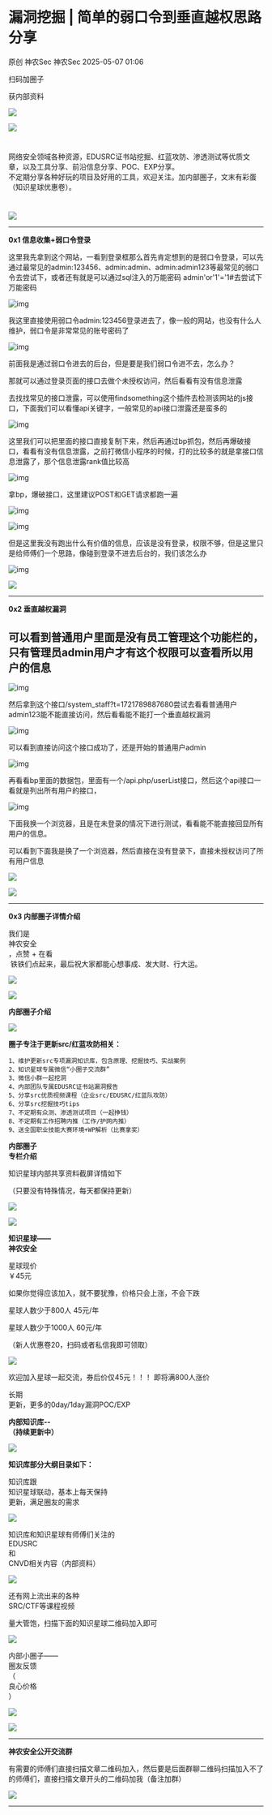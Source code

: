 #  漏洞挖掘 | 简单的弱口令到垂直越权思路分享   
原创 神农Sec  神农Sec   2025-05-07 01:06  
  
扫码加圈子  
  
获内部资料  
  
![](https://mmbiz.qpic.cn/sz_mmbiz_jpg/b7iaH1LtiaKWXLicr9MthUBGib1nvDibDT4r6iaK4cQvn56iako5nUwJ9MGiaXFdhNMurGdFLqbD9Rs3QxGrHTAsWKmc1w/640?wx_fmt=jpeg&from=appmsg "")  
  
  
![](https://mmbiz.qpic.cn/mmbiz_png/b96CibCt70iaaJcib7FH02wTKvoHALAMw4fchVnBLMw4kTQ7B9oUy0RGfiacu34QEZgDpfia0sVmWrHcDZCV1Na5wDQ/640?wx_fmt=png&wxfrom=13&wx_lazy=1&wx_co=1&tp=wxpic "")  
  
  
#   
  
网络安全领域各种资源，EDUSRC证书站挖掘、红蓝攻防、渗透测试等优质文章，以及工具分享、前沿信息分享、POC、EXP分享。  
不定期分享各种好玩的项目及好用的工具，欢迎关注。加内部圈子，文末有彩蛋（知识星球优惠卷）。  
#   
  
  
![](https://mmbiz.qpic.cn/mmbiz_png/iabIwdjuHp2VkevXU9Iiad0pl0dnkk6GmAQNiaqmb1kKX2NGKhaGF7m8UicdyCp9agykgzj7pNN1oEw4b3QLvFbibzQ/640?wx_fmt=png&from=appmsg&wxfrom=13&wx_lazy=1&wx_co=1&tp=wxpic "")  
  
****  
**0x1 信息收集+弱口令登录**  
  
这里我先拿到这个网站，一看到登录框那么首先肯定想到的是弱口令登录，可以先通过最常见的admin:123456、admin:admin、admin:admin123等最常见的弱口令去尝试下，或者还有就是可以通过sql注入的万能密码 admin'or'1'='1#去尝试下万能密码  
  
![img](https://mmbiz.qpic.cn/sz_mmbiz_png/b7iaH1LtiaKWX58VXjXLg4WSNEpFcUIjsKLGgW15uzbVkia35GZqdm4k8wDaH9YbjPxolllibxfku9ZyicngoOD0rQA/640?wx_fmt=png&from=appmsg "")  
  
  
我这里直接使用弱口令admin:123456登录进去了，像一般的网站，也没有什么人维护，弱口令是非常常见的账号密码了  
  
![img](https://mmbiz.qpic.cn/sz_mmbiz_png/b7iaH1LtiaKWX58VXjXLg4WSNEpFcUIjsKNbTV1sEmq9cgicIEuHVTc4q4ldqK5D7P9ziaPWtI6Hfnta2Y0jnwBskA/640?wx_fmt=png&from=appmsg "")  
  
  
前面我是通过弱口令进去的后台，但是要是我们弱口令进不去，怎么办？  
  
那就可以通过登录页面的接口去做个未授权访问，然后看看有没有信息泄露  
  
去找找常见的接口泄露，可以使用findsomething这个插件去检测该网站的js接口，下面我们可以看懂api关键字，一般常见的api接口泄露还是蛮多的  
  
![img](https://mmbiz.qpic.cn/sz_mmbiz_png/b7iaH1LtiaKWX58VXjXLg4WSNEpFcUIjsK3NGrUC2Jib3M9M9IQTNLz2IOUSNbRzllNrCpKoCrqg3rJWzUnU1XhYw/640?wx_fmt=png&from=appmsg "")  
  
  
这里我们可以把里面的接口直接复制下来，然后再通过bp抓包，然后再爆破接口，看看有没有信息泄露，之前打微信小程序的时候，打的比较多的就是拿接口信息泄露了，那个信息泄露rank值比较高  
  
![img](https://mmbiz.qpic.cn/sz_mmbiz_png/b7iaH1LtiaKWX58VXjXLg4WSNEpFcUIjsK6xa5StvkCHwjIfhQClzUuVn8Obtb34bRzHbBorpy7TCc0bq1MSwIuQ/640?wx_fmt=png&from=appmsg "")  
  
  
拿bp，爆破接口，这里建议POST和GET请求都跑一遍  
  
![img](https://mmbiz.qpic.cn/sz_mmbiz_png/b7iaH1LtiaKWX58VXjXLg4WSNEpFcUIjsKeW0BABcdhHZpUFl7PnfRgwpibUeyDJXvl9V74j3ibHru8BSssFxlV0tQ/640?wx_fmt=png&from=appmsg "")  
  
![img](https://mmbiz.qpic.cn/sz_mmbiz_png/b7iaH1LtiaKWX58VXjXLg4WSNEpFcUIjsKYLBib7JLba2358TqAYo6LhYTDz9GDFvKo28dibdJEzFGjqJlrpianibMLw/640?wx_fmt=png&from=appmsg "")  
  
  
但是这里我没有跑出什么有价值的信息，应该是没有登录，权限不够，但是这里只是给师傅们一个思路，像碰到登录不进去后台的，我们该怎么办  
  
![img](https://mmbiz.qpic.cn/sz_mmbiz_png/b7iaH1LtiaKWX58VXjXLg4WSNEpFcUIjsKHYSiaAaCXniajkGAnGrDKSqeX5gvNiaLBafc9bYInI3fAPZleph0e8WEQ/640?wx_fmt=png&from=appmsg "")  
  
  
  
![](https://mmbiz.qpic.cn/mmbiz_png/iabIwdjuHp2VkevXU9Iiad0pl0dnkk6GmAQNiaqmb1kKX2NGKhaGF7m8UicdyCp9agykgzj7pNN1oEw4b3QLvFbibzQ/640?wx_fmt=png&from=appmsg&wxfrom=13&wx_lazy=1&wx_co=1&tp=wxpic "")  
  
****  
**0x2 垂直越权漏洞**  
  
## 可以看到普通用户里面是没有员工管理这个功能栏的，只有管理员admin用户才有这个权限可以查看所以用户的信息  
  
![img](https://mmbiz.qpic.cn/sz_mmbiz_png/b7iaH1LtiaKWX58VXjXLg4WSNEpFcUIjsKgA4qImnsEoAuXKYWo8rOWsenJN7hcYoYnUaefaPiazyLugEpt7FWNEQ/640?wx_fmt=png&from=appmsg "")  
  
  
然后拿到这个接口/system_staff?t=1721789887680尝试去看看普通用户admin123能不能直接访问，然后看看能不能打一个垂直越权漏洞  
  
![img](https://mmbiz.qpic.cn/sz_mmbiz_png/b7iaH1LtiaKWX58VXjXLg4WSNEpFcUIjsKgeJqvxZlg5bBVn2Z6jJJfCa383sezNR2Nly39BSP3S4XGiaEvmXQgGQ/640?wx_fmt=png&from=appmsg "")  
  
  
可以看到直接访问这个接口成功了，还是开始的普通用户admin  
  
![img](https://mmbiz.qpic.cn/sz_mmbiz_png/b7iaH1LtiaKWX58VXjXLg4WSNEpFcUIjsK9xQvSNQAWuAjSofc5Jq6MBhvbrict1RFbozIAAEB8n5yRjrGxEgCX7w/640?wx_fmt=png&from=appmsg "")  
  
  
再看看bp里面的数据包，里面有一个/api.php/userList接口，然后这个api接口一看就是列出所有用户的接口，  
  
![img](https://mmbiz.qpic.cn/sz_mmbiz_png/b7iaH1LtiaKWX58VXjXLg4WSNEpFcUIjsKUa51e7xFbic1aVwOLUMicvmX2OWemmnbEnfChFCZVQ8pZiaYye7CEUmBw/640?wx_fmt=png&from=appmsg "")  
  
  
下面我换一个浏览器，且是在未登录的情况下进行测试，看看能不能直接回显所有用户的信息。  
  
可以看到下面我是换了一个浏览器，然后直接在没有登录下，直接未授权访问了所有用户信息  
  
![](https://mmbiz.qpic.cn/sz_mmbiz_png/b7iaH1LtiaKWX58VXjXLg4WSNEpFcUIjsKhiaqbxdgUjsib31mlgaBDmldQXlXH2ic3hnKwLP0KgFZ6ZpulYZicwoPLA/640?wx_fmt=png&from=appmsg "")  
  
  
![](https://mmbiz.qpic.cn/mmbiz_png/iabIwdjuHp2VkevXU9Iiad0pl0dnkk6GmAQNiaqmb1kKX2NGKhaGF7m8UicdyCp9agykgzj7pNN1oEw4b3QLvFbibzQ/640?wx_fmt=png&from=appmsg&wxfrom=13&wx_lazy=1&wx_co=1&tp=wxpic "")  
  
****  
**0x3 内部圈子详情介绍**  
  
我们是  
神农安全  
，点赞 + 在看  
 铁铁们点起来，最后祝大家都能心想事成、发大财、行大运。  
  
![](https://mmbiz.qpic.cn/mmbiz_png/mngWTkJEOYJDOsevNTXW8ERI6DU2dZSH3Wd1AqGpw29ibCuYsmdMhUraS4MsYwyjuoB8eIFIicvoVuazwCV79t8A/640?wx_fmt=png&tp=wxpic&wxfrom=5&wx_lazy=1&wx_co=1 "")  
  
  
  
  
![](https://mmbiz.qpic.cn/sz_mmbiz_gif/MVPvEL7Qg0F0PmZricIVE4aZnhtO9Ap086iau0Y0jfCXicYKq3CCX9qSib3Xlb2CWzYLOn4icaWruKmYMvqSgk1I0Aw/640?wx_fmt=gif&tp=webp&wxfrom=5&wx_lazy=1&wx_co=1 "")  
  
**内部圈子介绍**  
  
  
![](https://mmbiz.qpic.cn/sz_mmbiz_gif/MVPvEL7Qg0F0PmZricIVE4aZnhtO9Ap08Z60FsVfKEBeQVmcSg1YS1uop1o9V1uibicy1tXCD6tMvzTjeGt34qr3g/640?wx_fmt=gif&tp=webp&wxfrom=5&wx_lazy=1&wx_co=1 "")  
  
  
  
**圈子专注于更新src/红蓝攻防相关：**  
  
```
1、维护更新src专项漏洞知识库，包含原理、挖掘技巧、实战案例
2、知识星球专属微信“小圈子交流群”
3、微信小群一起挖洞
4、内部团队专属EDUSRC证书站漏洞报告
5、分享src优质视频课程（企业src/EDUSRC/红蓝队攻防）
6、分享src挖掘技巧tips
7、不定期有众测、渗透测试项目（一起挣钱）
8、不定期有工作招聘内推（工作/护网内推）
9、送全国职业技能大赛环境+WP解析（比赛拿奖）
```  
  
  
  
  
**内部圈子**  
**专栏介绍**  
  
知识星球内部共享资料截屏详情如下  
  
（只要没有特殊情况，每天都保持更新）  
  
![](https://mmbiz.qpic.cn/sz_mmbiz_png/b7iaH1LtiaKWWYcoLuuFqXztiaw8CzfxpMibRSekfPpgmzg6Pn4yH440wEZhQZaJaxJds7olZp5H8Ma4PicQFclzGbQ/640?wx_fmt=png&from=appmsg "")  
  
![](https://mmbiz.qpic.cn/sz_mmbiz_png/b7iaH1LtiaKWWYcoLuuFqXztiaw8CzfxpMibgpeLSDuggy2U7TJWF3h7Af8JibBG0jA5fIyaYNUa2ODeG1r5DoOibAXA/640?wx_fmt=png&from=appmsg "")  
  
  
**知识星球——**  
**神农安全**  
  
星球现价   
￥45元  
  
如果你觉得应该加入，就不要犹豫，价格只会上涨，不会下跌  
  
星球人数少于800人 45元/年  
  
星球人数少于1000人 60元/年  
  
（新人优惠卷20，扫码或者私信我即可领取）  
  
![](https://mmbiz.qpic.cn/sz_mmbiz_png/b7iaH1LtiaKWUQrFWcBesgFeibmAaLTXbl25YKcjTuT0F7X8qBLgI7JaOjU1DxsgxfyicbBDibicKwvIhjia1Jm33NQaA/640?wx_fmt=png&from=appmsg "")  
  
欢迎加入星球一起交流，券后价仅45元！！！ 即将满800人涨价  
  
长期  
更新，更多的0day/1day漏洞POC/EXP  
  
  
  
**内部知识库--**  
**（持续更新中）**  
  
![](https://mmbiz.qpic.cn/sz_mmbiz_png/b7iaH1LtiaKWUw2r3biacicUOicXUZHWj2FgFu12KTxgSfI69k7BChztff43VObUMsvvLyqsCRYoQnRKg1ibD7A0U3bQ/640?wx_fmt=png&from=appmsg "")  
  
  
**知识库部分大纲目录如下：**  
  
知识库跟  
知识星球联动，基本上每天保持  
更新，满足圈友的需求  
  
![](https://mmbiz.qpic.cn/sz_mmbiz_png/b7iaH1LtiaKWUw2r3biacicUOicXUZHWj2FgFhXF33IuCNWh4QOXjMyjshticibyeTV3ZmhJeGias5J14egV36UGXvwGSA/640?wx_fmt=png&from=appmsg "")  
  
  
知识库和知识星球有师傅们关注的  
EDUSRC  
和  
CNVD相关内容（内部资料）  
  
![](https://mmbiz.qpic.cn/sz_mmbiz_png/b7iaH1LtiaKWUw2r3biacicUOicXUZHWj2FgFKDNucibvibBty5UMNwpjeq1ToHpicPxpNwvRNj3JzWlz4QT1kbFqEdnaA/640?wx_fmt=png&from=appmsg "")  
  
  
还有网上流出来的各种  
SRC/CTF等课程视频  
  
量大管饱，扫描下面的知识星球二维码加入即可  
  
![](https://mmbiz.qpic.cn/sz_mmbiz_png/b7iaH1LtiaKWUw2r3biacicUOicXUZHWj2FgFxYMxoc1ViciafayxiaK0Z26g1kfbVDybCO8R88lqYQvOiaFgQ8fjOJEjxA/640?wx_fmt=png&from=appmsg "")  
  
  
  
  
内部小圈子——  
圈友反馈  
（  
良心价格  
）  
  
![](https://mmbiz.qpic.cn/sz_mmbiz_png/b7iaH1LtiaKWW0s5638ehXF2YQEqibt8Hviaqs0Uv6F4NTNkTKDictgOV445RLkia2rFg6s6eYTSaDunVaRF41qBibY1A/640?wx_fmt=png&from=appmsg "")  
  
![](https://mmbiz.qpic.cn/sz_mmbiz_png/b7iaH1LtiaKWW0s5638ehXF2YQEqibt8HviaRhLXFayW3gyfu2eQDCicyctmplJfuMicVibquicNB3Bjdt0Ukhp8ib1G5aQ/640?wx_fmt=png&from=appmsg "")  
  
  
****  
**神农安全公开交流群**  
  
有需要的师傅们直接扫描文章二维码加入，然后要是后面群聊二维码扫描加入不了的师傅们，直接扫描文章开头的二维码加我（备注加群）  
  
![](https://mmbiz.qpic.cn/sz_mmbiz_jpg/b7iaH1LtiaKWW8vxK39q53Q3oictKW3VAXzIXhsuibSCxH9DL0qbmoy9fgFDcSWC6Yyg3eJsoE70q5jJ1OiaSQYcFsw/640?wx_fmt=jpeg&from=appmsg "")  
  
****  
    
```
```  
  
  
